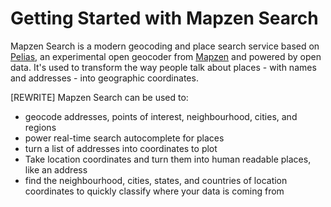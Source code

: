 Getting Started with Mapzen Search
===================================

Mapzen Search is a modern geocoding and place search service based on [Pelias](https://github.com/pelias/pelias), an experimental open geocoder from [Mapzen](https://mapzen.com) and powered by open data. It's used to transform the way people talk about places - with names and addresses - into geographic coordinates.

[REWRITE]
Mapzen Search can be used to:
- geocode addresses, points of interest, neighbourhood, cities, and regions
- power real-time search autocomplete for places
- turn a list of addresses into coordinates to plot
- Take location coordinates and turn them into human readable places, like an address
- find the neighbourhood, cities, states, and countries of location coordinates to quickly classify where your data is coming from
